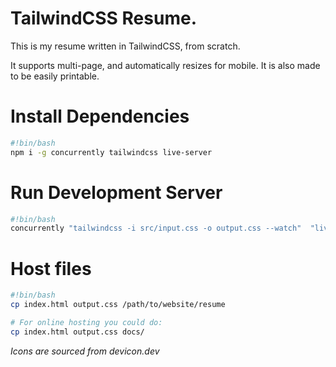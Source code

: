 # TailwindCSS Resume.
This is my resume written in TailwindCSS, from scratch.

It supports multi-page, and automatically resizes for mobile.
It is also made to be easily printable.

# Install Dependencies
```sh
#!bin/bash
npm i -g concurrently tailwindcss live-server
```

# Run Development Server
```sh
#!bin/bash
concurrently "tailwindcss -i src/input.css -o output.css --watch"  "live-server --port=3000"
```

# Host files
```sh
#!bin/bash
cp index.html output.css /path/to/website/resume

# For online hosting you could do:
cp index.html output.css docs/
```

*Icons are sourced from devicon.dev*
